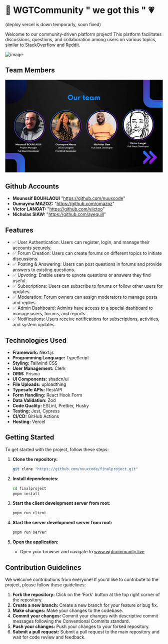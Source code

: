 # 🚀 WGTCommunity " we got this " 💗

(deploy vercel is down temporarly, soon fixed)

Welcome to our community-driven platform project! This platform facilitates discussions, questions, and collaboration among users on various topics, similar to StackOverflow and Reddit.

![image](https://github.com/nuuxcode/finalproject/assets/24565896/a58af52c-3bd5-420b-95cd-aeb2c9a1212c)

## Team Members


![Example Image]( https://github.com/nuuxcode/finalproject/blob/README.md/TEAM.jpeg)


## Github  Accounts

- **Mounssif BOUHLAOUI** "https://github.com/nuuxcode"
- **Oumayma MAZOZ:** "https://github.com/omazoz"
- **Victor LANGAT:** "https://github.com/viictoo"
- **Nicholas SIAW:** "https://github.com/ayequill"

## Features

- ✅ User Authentication: Users can register, login, and manage their accounts securely.
- ✅ Forum Creation: Users can create forums on different topics to initiate discussions.
- ✅ Posting & Answering: Users can post questions in forums and provide answers to existing questions.
- ✅ Upvoting: Enable users to upvote questions or answers they find useful.
- ✅ Subscriptions: Users can subscribe to forums or follow other users for updates.
- ✅ Moderation: Forum owners can assign moderators to manage posts and replies.
- ✅ Admin Dashboard: Admins have access to a special dashboard to manage users, forums, and reports.
- ✅ Notifications: Users receive notifications for subscriptions, activities, and system updates.

## Technologies Used

- **Framework:** Next.js
- **Programming Language:** TypeScript
- **Styling:** Tailwind CSS
- **User Management:** Clerk
- **ORM:** Prisma
- **UI Components:** shadcn/ui
- **File Uploads:** uploadthing
- **Typesafe APIs:** RestAPI
- **Form Handling:** React Hook Form
- **Data Validation:** Zod
- **Code Quality:** ESLint, Prettier, Husky
- **Testing:** Jest, Cypress
- **CI/CD:** GitHub Actions
- **Hosting:** Vercel

## Getting Started

To get started with the project, follow these steps:

1. **Clone the repository:**
   ```bash
   git clone "https://github.com/nuuxcode/finalproject.git"
   ```

2. **Install dependencies:**
   ```bash
   cd finalproject
   pnpm install
   ```

3. **Start the client development server from root:**
   ```bash
   pnpm run client
   ```

3. **Start the server development server from root:**
   ```bash
   pnpm run server
   ```

4. **Open the application:**
   - Open your browser and navigate to www.wgtcommunity.live

## Contribution Guidelines

We welcome contributions from everyone! If you'd like to contribute to the project, please follow these guidelines:

1. **Fork the repository:** Click on the 'Fork' button at the top right corner of the repository.
2. **Create a new branch:** Create a new branch for your feature or bug fix.
3. **Make changes:** Make your changes to the codebase.
4. **Commit your changes:** Commit your changes with descriptive commit messages following the Conventional Commits standard.
5. **Push your changes:** Push your changes to your forked repository.
6. **Submit a pull request:** Submit a pull request to the main repository and wait for code review and feedback.

